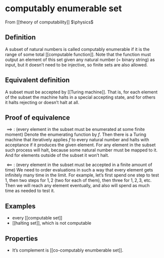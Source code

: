 # computably enumerable set
From [[theory of computability]]
$\physics$
## Definition
A subset of natural numbers is called computably enumerable if it is the range of some total [[computable function]]. Note that the function must output an element of this set given any natural number (= binary string) as input, but it doesn’t need to be injective, so finite sets are also allowed.

## Equivalent definition
A subset must be accepted by [[Turing machine]]. That is, for each element of the subset the machine halts in a special accepting state, and for others it halts rejecting or doesn’t halt at all.

## Proof of equivalence
$\implies:$ (every element in the subset must be enumerated at some finite moment)
Denote the enumerating function by $f$. Then there is a Turing machine that iteratively applies $f$ to every natural number and halts with acceptance if it produces the given element. For any element in the subset such process will halt, because some natural number must be mapped to it. And for elements outside of the subset it won’t halt.

$\impliedby:$ (every element in the subset must be accepted in a finite amount of time)
We need to order evaluations in such a way that every element gets infinitely many time in the limit. For example, let’s first spend one step to test $1$, then two steps for $1, 2$ (two for each of them), then three for $1, 2, 3$, etc. Then we will reach any element eventually, and also will spend as much time as needed to test it. 

## Examples
- every [[computable set]]
- [[halting set]], which is not computable

## Properties
- It’s complement is [[co-computably enumberable set]].